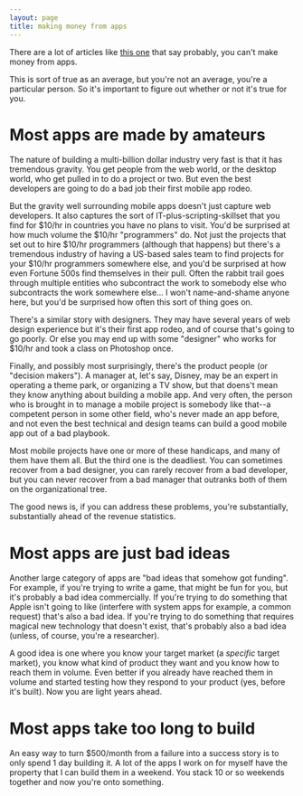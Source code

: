 ```yaml
---
layout: page
title: making money from apps
---
```


There are a lot of articles like [this one](http://techcrunch.com/2014/07/21/the-majority-of-todays-app-businesses-are-not-sustainable/) that say probably, you can't make money from apps.

This is sort of true as an average, but you're not an average, you're a particular person.  So it's important to figure out whether or not it's true for you.

# Most apps are made by amateurs

The nature of building a multi-billion dollar industry very fast is that it has tremendous gravity.  You get people from the web world, or the desktop world, who get pulled in to do a project or two.  But even the best developers are going to do a bad job their first mobile app rodeo.

But the gravity well surrounding mobile apps doesn't just capture web developers.  It also captures the sort of IT-plus-scripting-skillset that you find for $10/hr in countries you have no plans to visit.  You'd be surprised at how much volume the $10/hr "programmers" do.  Not just the projects that set out to hire $10/hr programmers (although that happens) but there's a tremendous industry of having a US-based sales team to find projects for your $10/hr programmers somewhere else, and you'd be surprised at how even Fortune 500s find themselves in their pull.  Often the rabbit trail goes through multiple entities who subcontract the work to somebody else who subcontracts the work somewhere else...  I won't name-and-shame anyone here, but you'd be surprised how often this sort of thing goes on.

There's a similar story with designers.  They may have several years of web design experience but it's their first app rodeo, and of course that's going to go poorly.  Or else you may end up with some "designer" who works for $10/hr and took a class on Photoshop once.

Finally, and possibly most surprisingly, there's the product people (or "decision makers").  A manager at, let's say, Disney, may be an expert in operating a theme park, or organizing a TV show, but that doens't mean they know anything about building a mobile app.  And very often, the person who is brought in to manage a mobile project is somebody like that--a competent person in some other field, who's never made an app before, and not even the best technical and design teams can build a good mobile app out of a bad playbook.

Most mobile projects have one or more of these handicaps, and many of them have them all.  But the third one is the deadliest.  You can sometimes recover from a bad designer, you can rarely recover from a bad developer, but you can never recover from a bad manager that outranks both of them on the organizational tree.

The good news is, if you can address these problems, you're substantially, substantially ahead of the revenue statistics.

# Most apps are just bad ideas

Another large category of apps are "bad ideas that somehow got funding".  For example, if you're trying to write a game, that might be fun for you, but it's probably a bad idea commercially.  If you're trying to do something that Apple isn't going to like (interfere with system apps for example, a common request) that's also a bad idea.  If you're trying to do something that requires magical new technology that doesn't exist, that's probably also a bad idea (unless, of course, you're a researcher).

A good idea is one where you know your target market (a *specific* target market), you know what kind of product they want and you know how to reach them in volume.  Even better if you already have reached them in volume and started testing how they respond to your product (yes, before it's built).  Now you are light years ahead.

# Most apps take too long to build

An easy way to turn $500/month from a failure into a success story is to only spend 1 day building it.  A lot of the apps I work on for myself have the property that I can build them in a weekend.  You stack 10 or so weekends together and now you're onto something.

